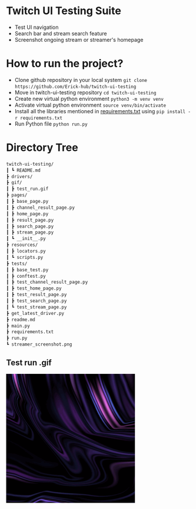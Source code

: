 # Twitch UI Testing Suite 
 - Test UI navigation
 - Search bar and stream search feature
 - Screenshot ongoing stream or streamer's homepage
 

# How to run the project? 
 - Clone github repository in your local system  `git clone https://github.com/Erick-hub/twitch-ui-testing`
 - Move in twitch-ui-testing repository  `cd twitch-ui-testing`
 - Create new virtual python environment  `python3 -m venv venv`
 - Activate virtual python environment  `source venv/bin/activate`
 - Install all the libraries mentioned in [requirements.txt](https://github.com/Erick-hub/twitch-ui-testing/requirements.txt) using  `pip install -r requirements.txt`
 - Run Python file  `python run.py`
 
# Directory Tree
```bash
twitch-ui-testing/
┃ ┗ README.md
┣ drivers/
┣ gif/
┃ ┣ test_run.gif
┣ pages/
┃ ┣ base_page.py
┃ ┣ channel_result_page.py
┃ ┣ home_page.py
┃ ┣ result_page.py
┃ ┣ search_page.py
┃ ┣ stream_page.py
┃ ┗ __init__.py
┣ resources/
┃ ┣ locators.py
┃ ┗ scripts.py
┣ tests/
┃ ┣ base_test.py
┃ ┣ conftest.py
┃ ┣ test_channel_result_page.py
┃ ┣ test_home_page.py
┃ ┣ test_result_page.py
┃ ┣ test_search_page.py
┃ ┗ test_stream_page.py
┣ get_latest_driver.py
┣ readme.md
┣ main.py
┣ requirements.txt
┣ run.py
┗ streamer_screenshot.png
```
 
## Test run .gif


<img src="/gif/test_run.gif" width="350" height="350"/>





